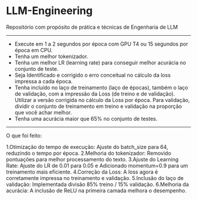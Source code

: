 # LLM-Engineering
Repositório com propósito de prática e técnicas de Engenharia de LLM

---


* Execute em 1 a 2 segundos por época com GPU T4 ou 15 segundos por época em CPU.
* Tenha um melhor tokenizador.
* Tenha um melhor LR (learning rate) para conseguir melhor acurácia no conjunto de teste.
* Seja Identificado e corrigido o erro conceitual no cálculo da loss impressa a cada época.
* Tenha incluído no laço de treinamento (laço de épocas), também o laço de validação, com a impressão da Loss (de treino e de validação). Utilizar a versão corrigida no cálculo da Loss por época. Para validação, dividir o conjunto de treinamento em treino e validação na proporção que você achar melhor.
* Tenha uma acurácia maior que 65% no conjunto de testes.


---

O que foi feito:

1.Otimização do tempo de execução: Ajuste do batch_size para 64, reduzindo o tempo por época.
2.Melhoria do tokenizador: Removido pontuações para melhor processamento do texto.
3.Ajuste do Learning Rate: Ajuste do LR de 0.01 para 0.05 e Adicionado momentum=0.9 para um treinamento mais eficiente.
4.Correção da Loss: A loss agora é corretamente impressa no treinamento e validação.
5.Inclusão do laço de validação: Implementada divisão 85% treino / 15% validação.
6.Melhoria da acurácia: A inclusão de ReLU na primeira camada melhora o desempenho.
